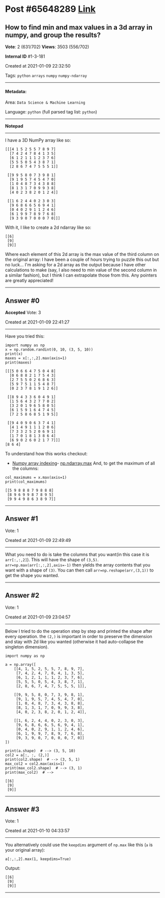 
# Post \#65648289 [Link](https://stackoverflow.com/questions/65648289/)

## How to find min and max values in a 3d array in numpy, and group the results?

**Vote**: 2 (631/702) **Views**: 3503 (556/702) 

**Internal ID** \#1-3-181

Created at 2021-01-09 22:32:50

Tags: `python` `arrays` `numpy` `numpy-ndarray`

----------

#### Metadata:

Area: `Data Science & Machine Learning`

Language: `python` (full parsed tag list: `python`)

----------

**Notepad**


----------

I have a 3D NumPy array like so:
```
[[[4 1 5 2 5 5 7 8 9 7]
  [7 4 2 4 7 8 4 1 3 5]
  [6 1 2 1 1 1 2 3 7 6]
  [5 5 5 0 5 4 3 8 7 1]
  [2 8 6 7 4 7 5 5 5 1]]

 [[9 9 5 8 0 7 3 9 8 1]
  [9 1 9 5 7 4 5 4 7 0]
  [1 0 4 8 7 3 4 3 8 8]
  [8 1 3 1 7 0 9 9 3 8]
  [4 0 2 3 8 2 0 1 2 4]]

 [[1 6 2 4 4 0 2 3 0 3]
  [9 6 8 6 6 5 6 9 4 1]
  [0 4 0 2 9 1 1 2 4 6]
  [6 1 9 9 7 8 9 7 6 8]
  [9 3 9 0 7 0 0 0 7 0]]]
```

With it, I like to create a 2d ndarray like so:
```
[[6]
 [9]
 [9]]
```

Where each element of this 2d array is the max value of the third column on the original array:
[](https://i.stack.imgur.com/GyEtA.png)
I have been a couple of hours trying to puzzle this out but no luck...
I'm asking for a 2d array as the output because I have other calculations to make (say, I also need to min value of the second column in a similar fashion), but I think I can extrapolate those from this.
Any pointers are greatly appreciated!


----------
        
## Answer \#0

**Accepted** Vote: 3

Created at 2021-01-09 22:41:27

------------

Have you tried this:
```
import numpy as np
x = np.random.randint(0, 10, (3, 5, 10))
print(x)
maxes = x[:,:,2].max(axis=1)
print(maxes)

[[[5 0 6 6 4 7 5 0 4 8]
  [0 6 8 8 2 1 7 5 4 3]
  [2 7 5 5 0 2 6 8 6 3]
  [5 9 7 5 1 1 5 4 8 7]
  [0 2 3 7 8 1 9 1 2 6]]

 [[8 9 4 3 3 6 0 4 9 1]
  [1 5 6 4 3 2 7 7 0 2]
  [3 2 0 1 9 6 5 8 0 5]
  [6 1 5 9 1 6 4 7 4 5]
  [7 2 5 8 6 8 5 1 9 5]]

 [[9 4 0 9 0 6 3 7 4 1]
  [4 1 4 9 1 1 1 2 0 6]
  [7 3 3 2 5 2 0 6 9 1]
  [1 7 0 1 8 1 3 8 6 4]
  [6 9 0 2 6 0 2 1 7 7]]]
[8 6 4]
```

To understand how this works checkout:
- [Numpy array indexing](https://numpy.org/doc/stable/reference/arrays.indexing.html)- [np.ndarray.max](https://numpy.org/doc/stable/reference/generated/numpy.ndarray.max.html)
And, to get the maximum of all the columns:
```
col_maximums = x.max(axis=1)
print(col_maximums)
                                                                                    
[[5 9 8 8 8 7 9 8 8 8]
 [8 9 6 9 9 8 7 8 9 5]
 [9 9 4 9 8 6 3 8 9 7]]
```



------------
    
    
## Answer \#1

 Vote: 1

Created at 2021-01-09 22:49:49

------------

What you need to do is take the columns that you want(in this case it is `arr[:,:,2]`). This will have the shape of `(3,5)`. `arr=np.max(arr[:,:,2],axis=-1)` then yields the array contents that you want with a shape of `(3)`. You can then call `arr=np.reshape(arr,(3,1))` to get the shape you wanted.


------------
    
    
## Answer \#2

 Vote: 1

Created at 2021-01-09 23:04:57

------------

Below I tried to do the operation step by step and printed the shape after every operation.
the `(2,)` is important in order to preserve the dimension and stay with 2d like you wanted (otherwise it had auto-collapse the singleton dimension).
```
import numpy as np

a = np.array([
    [[4, 1, 5, 2, 5, 5, 7, 8, 9, 7],
     [7, 4, 2, 4, 7, 8, 4, 1, 3, 5],
     [6, 1, 2, 1, 1, 1, 2, 3, 7, 6],
     [5, 5, 5, 0, 5, 4, 3, 8, 7, 1],
     [2, 8, 6, 7, 4, 7, 5, 5, 5, 1]],

    [[9, 9, 5, 8, 0, 7, 3, 9, 8, 1],
     [9, 1, 9, 5, 7, 4, 5, 4, 7, 0],
     [1, 0, 4, 8, 7, 3, 4, 3, 8, 8],
     [8, 1, 3, 1, 7, 0, 9, 9, 3, 8],
     [4, 0, 2, 3, 8, 2, 0, 1, 2, 4]],

    [[1, 6, 2, 4, 4, 0, 2, 3, 0, 3],
     [9, 6, 8, 6, 6, 5, 6, 9, 4, 1],
     [0, 4, 0, 2, 9, 1, 1, 2, 4, 6],
     [6, 1, 9, 9, 7, 8, 9, 7, 6, 8],
     [9, 3, 9, 0, 7, 0, 0, 0, 7, 0]]
])

print(a.shape)  # --> (3, 5, 10)
col2 = a[:, :, (2,)]
print(col2.shape)  # --> (3, 5, 1)
max_col2 = col2.max(axis=1)
print(max_col2.shape)  # --> (3, 1)
print(max_col2)  # -->

[[6]
 [9]
 [9]]
```



------------
    
    
## Answer \#3

 Vote: 1

Created at 2021-01-10 04:33:57

------------

You alternatively could use the `keepdims` argument of `np.max` like this (`a` is your original array):
```
a[:,:,2].max(1, keepdims=True)
```

Output:
```
[[6]
 [9]
 [9]]
```



------------
    
    